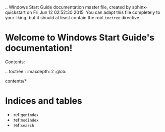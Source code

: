 .. Windows Start Guide documentation master file, created by
   sphinx-quickstart on Fri Jun 12 02:52:30 2015.
   You can adapt this file completely to your liking, but it should at least
   contain the root `toctree` directive.

Welcome to Windows Start Guide's documentation!
===============================================

Contents:

.. toctree::
   :maxdepth: 2
   :glob:

   contents/*

Indices and tables
==================

* :ref:`genindex`
* :ref:`modindex`
* :ref:`search`


